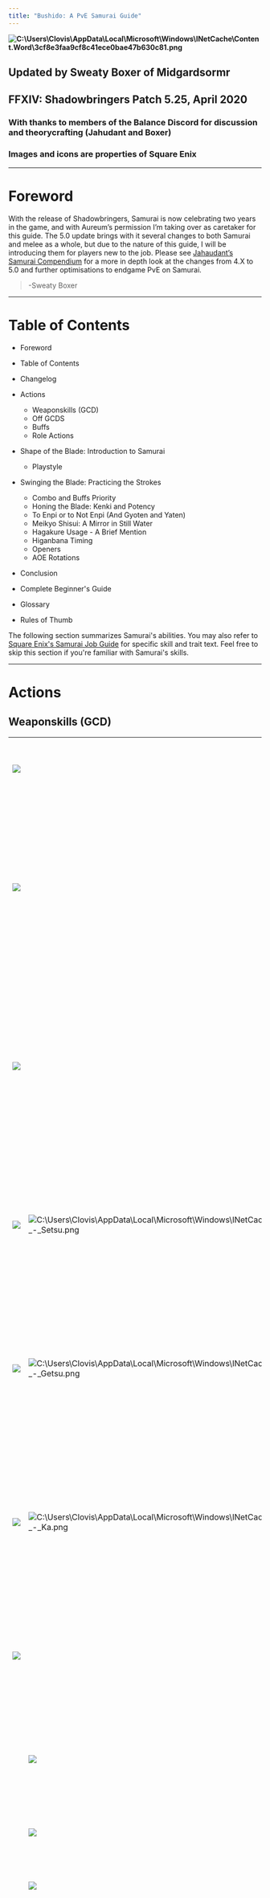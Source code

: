 ```yaml
---
title: "Bushido: A PvE Samurai Guide"
---
```

**![C:\\Users\\Clovis\\AppData\\Local\\Microsoft\\Windows\\INetCache\\Content.Word\\3cf8e3faa9cf8c41ece0bae47b630c81.png](https://lh4.googleusercontent.com/9vEjHA4hLjMV9KHEzXgtR2p6DC3jV9hCqnUxVWpw1AadQ4qvp48zvZWAFnMz7xmwkXPPTvksaQck0TLfJXsBlgRr0Ejupl_GmpCDrfnf9LuHup9YOR0sGW4xIn2MIa7Diouh1Ve1=s0)**

## Updated by Sweaty Boxer of Midgardsormr

## FFXIV: Shadowbringers Patch 5.25, April 2020

### With thanks to members of the Balance Discord for discussion and theorycrafting (Jahudant and Boxer)

### Images and icons are properties of Square Enix

- - -

# Foreword

With the release of Shadowbringers, Samurai is now celebrating two years in the game, and with Aureum’s permission I’m taking over as caretaker for this guide. The 5.0 update brings with it several changes to both Samurai and melee as a whole, but due to the nature of this guide, I will be introducing them for players new to the job. Please see [Jahaudant’s Samurai Compendium](/admin/#/collections/sam-guides/entries/expert-the-shadowbringers-samurai-compendium) for a more in depth look at the changes from 4.X to 5.0 and further optimisations to endgame PvE on Samurai.

> \-Sweaty Boxer

- - -

# Table of Contents

* Foreword
* Table of Contents
* Changelog
* Actions

  * Weaponskills (GCD)
  * Off GCDS
  * Buffs
  * Role Actions
* Shape of the Blade: Introduction to Samurai

  * Playstyle
* Swinging the Blade: Practicing the Strokes

  * Combo and Buffs Priority
  * Honing the Blade: Kenki and Potency
  * To Enpi or to Not Enpi (And Gyoten and Yaten)
  * Meikyo Shisui: A Mirror in Still Water
  * Hagakure Usage - A Brief Mention
  * Higanbana Timing
  * Openers
  * AOE Rotations
* Conclusion
* Complete Beginner's Guide
* Glossary
* Rules of Thumb

The following section summarizes Samurai's abilities. You may also refer to [Square Enix's Samurai Job
 Guide](https://na.finalfantasyxiv.com/jobguide/samurai) for specific skill and trait text. Feel free to skip this section if you're familiar with Samurai's skills.

- - -

# Actions

## Weaponskills (GCD)

|                                             |                                                                                                                                                                                                                                                                                     |                                                                                                                                                                           |
| ------------------------------------------- | ----------------------------------------------------------------------------------------------------------------------------------------------------------------------------------------------------------------------------------------------------------------------------------- | ------------------------------------------------------------------------------------------------------------------------------------------------------------------------- |
| ![](https://xivapi.com/i/003000/003151.png) |                                                                                                                                                                                                                                                                                     | **Hakaze** <br>Single target combo starter. 200 potency. +5 Kenki.                                                                                                        |
| ![](https://xivapi.com/i/003000/003152.png) |                                                                                                                                                                                                                                                                                     | **Jinpu** <br>Single target second step combo. 100 potency, 320 potency if combo from Hakaze.<br>Combo Bonus: Increases damage dealt by 13% for 40s, +5 Kenki.            |
| ![](https://xivapi.com/i/003000/003156.png) |                                                                                                                                                                                                                                                                                     | **Shifu** <br>Single target second step combo. 100 potency, 320 potency if combo from Hakaze. <br>Combo Bonus: Reduces GCD and autoattack delay by 13% for 405, +5 Kenki. |
| ![](https://xivapi.com/i/003000/003166.png) | ![C:\\Users\\Clovis\\AppData\\Local\\Microsoft\\Windows\\INetCache\\Content.Word\\Sen\_-\_Setsu.png](https://lh6.googleusercontent.com/lW5486Um3Pv47vhQ8JbdZRN2hoXIOEj0mGBUN499CrqfPsbdmRGrEsD9qtyDzJSocNthd8tfnDa6jLKu_LdDQngUjBnFpeqv-pgAa57L_WuyxYH2JW6RcJzAXJ6y4TnAURE4csu3=s0) | **Yukikaze** <br>Single target second step combo. 100 potency, 360 potency if combo from Hakaze. <br>Combo Bonus: Setsu Sen, +15 Kenki.                                   |
| ![](https://xivapi.com/i/003000/003158.png) | ![C:\\Users\\Clovis\\AppData\\Local\\Microsoft\\Windows\\INetCache\\Content.Word\\Sen\_-\_Getsu.png](https://lh3.googleusercontent.com/vh7p32RLojf1eVxekvJgdXj61Q4h4w8FTI0f7K-8QtGKUQRpqBsgIPqjGvTIp8jl1EQEHtDCan8xoegKxMtxnHN94Ti4koHcV69g5liT5ExglUdUoxa7vkyRQF0bock5ZcTtnFzH=s0) | **Gekko** <br>Single target third step combo 100 potency, 480 if combo from Jinpu. <br>Combo Bonus: Getsu Sen, +5 Kenki. +10 Kenki if Rear Combo.                         |
| ![](https://xivapi.com/i/003000/003164.png) | ![C:\\Users\\Clovis\\AppData\\Local\\Microsoft\\Windows\\INetCache\\Content.Word\\Sen\_-\_Ka.png](https://lh6.googleusercontent.com/jSAYprY7WsOG_OyYhh-kYdWo9El9MvFzNKO3Tv4a6GyON8h_i1ToYCAG8bnb-QeQAmhiftTf26kbDKTAG7yoWR7wK0D3VcltTG80NWZ46-y5zZoGuRkcol9hM_LjJljycbeOcYcG=s0)    | **Kasha** <br>Single target third step combo. 100 potency, 480 if combo from Shifu. <br>Combo Bonus: Ka Sen, +5 Kenki. +10 Kenki if Flank Combo.                          |
| ![](https://xivapi.com/i/003000/003159.png) |                                                                                                                                                                                                                                                                                     | **laijutsu** <br>1.3s casted Weaponskill. Effect depends on number of Sen held. <br>+1 Meditation stack (Max 3).                                                          |
|                                             | ![](https://xivapi.com/i/003000/003160.png)                                                                                                                                                                                                                                         | **Higanbana** <br>Single target 50s DOT, 250 potency initial hit, 40 potency ticks. Total 1050.                                                                           |
|                                             | ![](https://xivapi.com/i/003000/003161.png)                                                                                                                                                                                                                                         | **Tenka Goken** <br>AoE frontal cone, potency.                                                                                                                            |
|                                             | ![](https://xivapi.com/i/003000/003162.png)                                                                                                                                                                                                                                         | **Midare Setsugekka** <br>Single target nuke, 800 potency.                                                                                                                |
| ![](https://xivapi.com/i/003000/003180.png) |                                                                                                                                                                                                                                                                                     | **Tsubame-gaeshi** <br>Ability, combos off laijutsu. Recasts previous laijutsu with higher potency. 60s CD. <br>+1 Meditation stack (Max 3).                              |
|                                             | ![](https://xivapi.com/i/003000/003181.png)                                                                                                                                                                                                                                         | **Kaeshi: Higanbana** <br> Single target 50s DOT, 375 potency initial hit, 60 potency ticks. Total 1575. <br>Does not stack with Higanbana.                               |
|                                             | ![](https://xivapi.com/i/003000/003182.png)                                                                                                                                                                                                                                         | **Kaeshi: Goken** <br>AoE frontal cone, 540 potency.                                                                                                                      |
|                                             | ![](https://xivapi.com/i/003000/003183.png)                                                                                                                                                                                                                                         | **Kaeshi: Setsugekka** <br>Single target nuke, 1200 potency.                                                                                                              |
| ![](https://xivapi.com/i/003000/003155.png) |                                                                                                                                                                                                                                                                                     | **Enpi**  <br>Single target ranged attack, 100 potency, 320 if combo (Yaten). +10 Kenki.                                                                                  |
| ![](https://xivapi.com/i/003000/003157.png) |                                                                                                                                                                                                                                                                                     | **Fuga** <br>AoE frontal cone, 100 potency. +5 Kenki.                                                                                                                     |
| ![](https://xivapi.com/i/003000/003163.png) | ![C:\\Users\\Clovis\\AppData\\Local\\Microsoft\\Windows\\INetCache\\Content.Word\\Sen\_-\_Getsu.png](https://lh3.googleusercontent.com/vh7p32RLojf1eVxekvJgdXj61Q4h4w8FTI0f7K-8QtGKUQRpqBsgIPqjGvTIp8jl1EQEHtDCan8xoegKxMtxnHN94Ti4koHcV69g5liT5ExglUdUoxa7vkyRQF0bock5ZcTtnFzH=s0) | **Mangetsu** <br> AoE in a circle around you, 100 potency, 160 if combo. <br>Combo Bonus: Getsu Sen, extends Jinpu buff by 15s (Max 40s). +10 Kenki.                      |
| ![](https://xivapi.com/i/003000/003165.png) | ![C:\\Users\\Clovis\\AppData\\Local\\Microsoft\\Windows\\INetCache\\Content.Word\\Sen\_-\_Ka.png](https://lh6.googleusercontent.com/jSAYprY7WsOG_OyYhh-kYdWo9El9MvFzNKO3Tv4a6GyON8h_i1ToYCAG8bnb-QeQAmhiftTf26kbDKTAG7yoWR7wK0D3VcltTG80NWZ46-y5zZoGuRkcol9hM_LjJljycbeOcYcG=s0)    | **Oka** <br> AoE in a circle around you, 100 potency, 160 if combo. <br>Combo Bonus: Ka Sen, extends Shifu buff by 15s (Max 40s). +10 Kenki.                              |

## Off GCDs

|                                             |     |                                                                                                   |
| ------------------------------------------- | --- | ------------------------------------------------------------------------------------------------- |
| ![](https://xivapi.com/i/003000/003179.png) |     | **Ikishoten** <br> +50 Kenki. Can only be used in combat. 60s CD.                                 |
| ![](https://xivapi.com/i/003000/003176.png) |     | **Hagakure** <br> Consumes all Sen, +10 Kenki for each consumed. 5s CD.                           |
| ![](https://xivapi.com/i/003000/003168.png) |     | **Hissatsu: Kaiten** <br> +50% potency to next Weaponskill. -20 Kenki. 15 CD.                     |
| ![](https://xivapi.com/i/003000/003173.png) |     | **Hissatsu: Shinten** <br> Single target attack, 320 potency. -25 Kenki. 15 CD.                   |
| ![](https://xivapi.com/i/003000/003177.png) |     | **Hissatsu: Guren** <br> Line AOE, 850 potency. -50 Kenki. 2min CD, shared with Senei.            |
| ![](https://xivapi.com/i/003000/003178.png) |     | **Hissatsu: Senei** <br> Single target nuke, 1100 potency. -50 Kenki. 2min CD, shared with Guren. |
| ![](https://xivapi.com/i/003000/003170.png) |     | **Hissatsu: Yaten** <br> 10-yalm backstep, 100 potency. Combos into Enpi. -10 Kenki. 10s CD.      |
| ![](https://xivapi.com/i/003000/003169.png) |     | **Hissatsu: Gyoten** <br> Dash to target (20-yalm range), 100 potency. -10 Kenki. 10s CD          |
| ![](https://xivapi.com/i/003000/003174.png) |     | **Hissatsu: Kyuten** <br> AoE in a circle around you, 150 potency. -25 Kenki. 15 CD.              |
| ![](https://xivapi.com/i/003000/003184.png) |     | **Shoha** <br> Single target attack, 400 potency. -3 Meditation stacks. 15s CD.                   |

## Buffs

|                                             |                                             |                                                                                                                                                                                                                                         |
| ------------------------------------------- | ------------------------------------------- | --------------------------------------------------------------------------------------------------------------------------------------------------------------------------------------------------------------------------------------- |
| ![](https://xivapi.com/i/003000/003167.png) |                                             | **Meikyo Shisui** <br> Allows use of 3 Weaponskills without combo requirements. Excludes laijutsu. 155 duration, 55s CD.                                                                                                                |
| ![](https://xivapi.com/i/003000/003172.png) |                                             | **Meditate** <br> Channeled Kenki and Meditation stack generation for 15s. Initial cast on the GCD. +10 Kenki (Max 50) and +1 Meditation stack (Max 3) per tick. Cancelled upon movement or action. Can only be used in combat. 60s CD. |
| ![](https://xivapi.com/i/003000/003153.png) |                                             | **Third Eye** <br> Reduces next damage taken by 10%. If hit, grants Open Eyes for 15s. 3s duration, 15s CD.                                                                                                                             |
|                                             | ![](https://xivapi.com/i/003000/003175.png) | **Hissatsu: Seigan** <br> Single target attack, 220 potency. Consumes Open Eyes. - 15 Kenki. 1s CD, shared with Merciful Eyes                                                                                                           |
|                                             | ![](https://xivapi.com/i/003000/003171.png) | **Merciful Eyes** <br> Self heal, 200 potency. Consumes Open Eyes. 15 CD, shared with Seigan.                                                                                                                                           |

## Role Actions

All jobs also have a several role-specific actions that they can use

|                                             |     |                                                                                    |
| ------------------------------------------- | --- | ---------------------------------------------------------------------------------- |
| ![](https://xivapi.com/i/000000/000828.png) |     | **Feint** <br> Reduces target STR/DEX for 10s. 90s CD.                             |
| ![](https://xivapi.com/i/000000/000830.png) |     | **True North** <br> Eliminates positional requirements for 10s. 45s CD, 2 charges. |
| ![](https://xivapi.com/i/000000/000823.png) |     | **Bloodbath** <br> Heal for a portion of damage dealt for 20s. 90s CD.             |
| ![](https://xivapi.com/i/000000/000821.png) |     | **Second Wind** <br> Self heal, 500 potency. 120s CD.                              |
| ![](https://xivapi.com/i/000000/000824.png) |     | **Leg Sweep** <br> Stuns target enemy. 40s CD.                                     |
| ![](https://xivapi.com/i/000000/000822.png) |     | **Arm's Length** <br> Nullifies knockback and draw-in for 6s. 120s CD.             |



In an 8-man instance such as a Primal Extreme or Savage Raid, all of these but Leg Sweep will see at least some use. Bloodbath, Second Wind, and Feint may all be used situationally depending on your party’s strategy to assist healers, while Arm’s Length is useful in any fight with a knockback/pull mechanic such as floors 2-4 of Eden Savage. True North will be useful in a majority of fights, as getting a full omni-directional fight is very uncommon these days.

- - -

# Shape of the Blade: Introduction to Samurai

## Playstyle

High similarity to Dragoon with simple GCD structure at a glance. However, SAM is a job that is capable of an extremely high skill ceiling due to its flexibility in its Kenki usage. This is a job that emphasizes using the complete toolkit given the circumstances. Samurai manage two different resources to do heavy damage, Sen and Kenki.

Every time SAM completes a certain GCD combo, its corresponding Sen is collected; there are three types of Sen to collect:

Snow (Setsu) ![C:\\Users\\Clovis\\AppData\\Local\\Microsoft\\Windows\\INetCache\\Content.Word\\Sen\_-\_Setsu.png](https://lh6.googleusercontent.com/lW5486Um3Pv47vhQ8JbdZRN2hoXIOEj0mGBUN499CrqfPsbdmRGrEsD9qtyDzJSocNthd8tfnDa6jLKu_LdDQngUjBnFpeqv-pgAa57L_WuyxYH2JW6RcJzAXJ6y4TnAURE4csu3=s0), 
<br>Moon (Getsu) ![C:\\Users\\Clovis\\AppData\\Local\\Microsoft\\Windows\\INetCache\\Content.Word\\Sen\_-\_Getsu.png](https://lh3.googleusercontent.com/vh7p32RLojf1eVxekvJgdXj61Q4h4w8FTI0f7K-8QtGKUQRpqBsgIPqjGvTIp8jl1EQEHtDCan8xoegKxMtxnHN94Ti4koHcV69g5liT5ExglUdUoxa7vkyRQF0bock5ZcTtnFzH=s0), 
<br> and Flower (Ka) ![C:\\Users\\Clovis\\AppData\\Local\\Microsoft\\Windows\\INetCache\\Content.Word\\Sen\_-\_Ka.png](https://lh6.googleusercontent.com/jSAYprY7WsOG_OyYhh-kYdWo9El9MvFzNKO3Tv4a6GyON8h_i1ToYCAG8bnb-QeQAmhiftTf26kbDKTAG7yoWR7wK0D3VcltTG80NWZ46-y5zZoGuRkcol9hM_LjJljycbeOcYcG=s0)

The resulting Iaijutsu differs based on the number of Sen held, regardless of the combination. If you use a combo that normally grants you an Sen that you already have, it will not give you any extra Sen and thus, the Sen is wasted.

Kenki is SAM’s second but extremely vital resource. all of SAM’s GCD skills (except Iaijutsu) and one off-GCD generate a certain amount of Kenki. Kenki is then spent on Hissatsu moves, which are off-GCD abilities with very short cooldowns (except Guren/Senei).

![C:\\Users\\raycl_000\\AppData\\Local\\Microsoft\\Windows\\INetCache\\Content.Word\\mGH0rT4c6GHe2qyFLJJmEgQfLc.png](https://lh6.googleusercontent.com/N5l7MMkxdxZPGnOQxlRvFNY-CoA9050lRAwwk8DjgjUTIX23JF0H_nD9oHXHs9x3vVKjCEhvm9mN1Ux-iAghqJrs-__lOigDQF_j9QnPo8Wn2KHSgQp96IAbeig0Y9JcavdTnNoM=s0)

![C:\\Users\\Clovis\\AppData\\Local\\Microsoft\\Windows\\INetCache\\Content.Word\\SAMPotDSprite.png](https://lh4.googleusercontent.com/PUVPaVqSqGopjFmZ4mRt12PP-aOAuW_5WfhDlMR2NMu3f5X1FH_twdzv8JMjGxW4bZI4ShuqyVETr5aHGbUJFsjjjgn3PI3FnYEWoQtA77Sk7J3tJ7HqGNvmC9KmvFns0dbvVtN_=s0) **Key points of dealing damage as a Samurai**:

* Minimizing resource waste by not overwriting Sen/Meditation or generating excess Kenki
* Maximizing bursts within raid buffs
* Awareness of fight transitions to know how much Sen/Kenki to start or end a phase with
* Tsubame-gaeshi and Meikyo CD timing

![C:\\Users\\Clovis\\AppData\\Local\\Microsoft\\Windows\\INetCache\\Content.Word\\SAMPotDSprite.png](https://lh5.googleusercontent.com/vp2cqEtT6Sk20L6kBXZfW1dYTVPztIvDepJFALOMWiY2QRLDp33bz_vSRrFdA_fbzHTKU9NfzrY-WvDGKaOgNlsAlz0RTIIOp2SDIIiqsmntvWwVcApQQShbOmMW-f9F-w9NUAwt=s0) **Advantages**:

* Low entry barrier to learn the basics of Samurai
* Heavy 60s burst
* Lenient buff uptimes tied to mandatory combos
* Incredible mobility with backstep + charge
* Lenient positionals

![C:\\Users\\Clovis\\AppData\\Local\\Microsoft\\Windows\\INetCache\\Content.Word\\SAMPotDSprite.png](https://lh5.googleusercontent.com/psrR1-YmqTUaur9iUltPTIP_hOp9ADatuppiqAnbxhw6Yt57keIbM4iaUQllUEALobl7yNEdYw2hM7NCRCQHyfhvA0HWxxAOfNrc19kNwb_X-FonZ61e-o0CBUoJDlYqmUQMF8Gs=s0) **Disadvantages**:

* Needs a ramp up time if starting with zero resources
* The sheer flexibility means optimization becomes a fight-to-fight basis; require high adaptability
* Complete lack of raid utility; whether or not a SAM is worth bringing to raid is entirely up to the skill of the player.

- - -

# Swinging the Blade: Practicing the Strokes

## Combo and Buffs Priority

Starting with zero buffs, the opening combo order will usually go:

Kasha combo > Gekko combo > Yukikaze combo.

The first buff up often is Shifu, the haste buff. I’m using “haste” in this document to shorten the full effect, which is “reduces Weaponskill cast time and recast time, spell cast time and recast time, and auto-attack delay”. This buff means that our GCD timer will be reduced (to a maximum of 2.18, assuming no skill speed on gear) and that auto-attacks will happen more often while it is up. Note that this does not affect the damage over time from Higanbana. What it does do, however, is rotate you through your combos quicker to acquire more Sen and Kenki and minimise the opportunity to drop your buffs.

Jinpu is a 13% flat damage increase to all your abilities, including Higanbana’s damage over time portion. As such, you want to make sure that this buff is up every time you use Higanbana or Midare to take advantage of its enormous potency value, as Shifu doesn’t increase damage dealt. Coming from downtime with no buffs and three Sen up you will want to prioritise Jinpu.

Lastly, Yukikaze would be the least significant combo out of the three in the opener but one of the most significant throughout the fight. SAM’s opener relies on lining up the buffs and CDs to maximize damage with raid buffs, and Yukikaze offers no self-buff to Samurai. By starting Yukikaze, Samurai will end up not being able to have both Shifu or Jinpu up by the time raid buffs go out, as everything will be delayed by a combo. During the fight, Yukikaze is great to have as your only Sen up leading into downtime, as it allows you to get both buffs back up before using Midare. At level 80, it serves another purpose as an alignment tool for Samurai's looping rotation. 

![C:\\Users\\Clovis\\AppData\\Local\\Microsoft\\Windows\\INetCache\\Content.Word\\SAMPotDSprite.png](https://lh5.googleusercontent.com/nKOaHBLn54QdOt2ec5AT_Ab_fas_dXFKsqvoZ-Oucg2iECDb7H6_9zh5TuscJazvqmIDZwvUhQx3AtlhMkYfGINAOW_0VVZlhgW5KiS1rVa5-Zd9H67govHujtJccSOTpTAAV4oJ=s0) **Tip**: <u>Remember Iaijutsu does not break combo</u>. If you need to reapply Higanbana but Jinpu buff is down and you’re already sitting on one Sen, you can do a Hakaze > Jinpu > Iaijutsu > Gekko and you will have the Jinpu buff applied on your Higanbana without wasting the Sen on the combo.

- - -

## Honing the Blade: Kenki and Potency

If the Sen system and Midare Setsugekka and its 800 potency (1200 potency with Kaiten) is what catches people’s attention with its flash, then SAM’s Kenki system is what makes the engine run and deal out damage over the fight. Kenki generation is 100% predictable and tied to your GCDs, and in an ideal world you want to finish a fight with 0 Kenki. As such, you will generate and expend similar amounts of Kenki over the same duration. To understand how much Kenki is worth to your damage, it may be preferable to use Potency/Kenki, and use your most common Kenki skill (Shinten) as a baseline.

|                                  |                  |                             |
| -------------------------------- | ---------------- | --------------------------- |
| Kaiten (on Higanbana)            | \= 525p/20k      | \= 26.25p/k                 |
| Senei                            | \= 1100p/50k     | \= 22p/k                    |
| Kaiten (on Midare Setsugekka)    | \= 400p/20k      | \= 20p/k                    |
| Guren                            | \= 850p/50k      | \= 17p/k per mob            |
| Seigan                           | \= 220p/15k      | \= 14.67p/k                 |
| <mark><u>**Shinten**</u>         | <mark>= 320p/25k | \= <mark><u>**12.8p/k**</u> |
| Kaiten (on a 480pot combo ender) | \= 240p/20k      | \= 12p/k                    |
| Yaten                            | \= 100p/10k      | \= 10p/k                    |
| Gyoten                           | \= 100p/10k      | \= 10p/k                    |
| Kyuten                           | \= 150p/25k      | \= 6p/k per mob             |

From the numbers above, a few conclusions can be drawn.

* Kaiten is not worth using on a move less than 520 base potency(13p/k).
* Seigan does more damage per kenki than Shinten if you predict the incoming damage, and you can effectively use it every 15 seconds. Thus, this is often a DPS gain to use a Seigan over Shinten, if extremely marginal.
* Guren and Senei are extremely powerful oGCDs and carry a very high potency/kenki. Just the sheer potency number makes you want to use this ASAP on an opener. Guren is a gain starting on two targets.
* Kaiten on Higanbana and Midare Setsugekka gives you the biggest bang for your buck.
* Kyuten outperforms Shinten at 3 mobs and above

In addition, it means that <u>**each positional missed on a SAM is roughly equivalent to a 64 potency loss.**</u> The loss is amplified in your opener because the openers are designed to work under the assumption that you hit all your positionals. By missing in your opener you also risk missing your oGCDs like Senei under raid buffs, so please do your best to maximize your positionals without delaying your GCDs.

![C:\\Users\\Clovis\\AppData\\Local\\Microsoft\\Windows\\INetCache\\Content.Word\\SAMPotDSprite.png](https://lh5.googleusercontent.com/opKkExneRE4ctCf35V4T6wTd98SajNd87xPAHuOpoWwQhxBCGMiSh1cDBvQyLvvfRcGezcxncauym16oQFiVoqnF-zPfKxMRNVGOd25fLn-bYsT7oLNhTuSj9M9gmrKpTl-ThavH=s0) *Note regarding Yaten-Enpi-Gyoten*: If you factor only the Yaten-Enpi combo, it is 10 Kenki cost for a 320 additional potency and regenerates 10 kenki, and that gives you 30 potency per kenki. <u>However, this combo does not give you any benefits to reapply your buffs or adding a Sen.</u> Thus, while it is a potent 1-GCD combo, it cannot be used reliably outside of very specific situations such as dodging out of an AOE while being unable to go back to the boss soon or off-setting your GCDs by one. Gyoten should be used only as a gap closer if Sprint won’t do the job.

- - -

## To Enpi or to Not Enpi (And Gyoten and Yaten)

That is the question. Most of the time, the answer can be summed up as: Don’t if you can just run.

A common mistake that I’ve seen from many Samurai is that they happily use Yaten - Enpi - Gyoten combo to get out of an AOE and dash back in immediately. However, that method is not very efficient on Kenki usage as demonstrated in the previous page. In addition, it is an inefficient use of GCD if you could have simply moved out of an AOE between GCD.

So what are the values of Gyoten/Yaten/Enpi?

![C:\\Users\\Clovis\\AppData\\Local\\Microsoft\\Windows\\INetCache\\Content.Word\\SAMPotDSprite.png](https://lh3.googleusercontent.com/PCAoLfk5jZ9kscihyK8xZyZAHDIDWOAfE1yqTLbac9bDOcw3LqBEWLxibHmzZMQHtkJ-bFw1v3AIdx8F6EE1HHiV0_zUZRhpfTowg25IAgAKc3RBLsLqCTM2sOD3XaDXBAatuNax=s0)<u>They are good only if you gain a GCD that would have been otherwise impossible without them</u>.

Gyoten/Yaten gain value if using them allows you to get an extra GCD compared to not using it, such as moving from one target at one end of a map to another one at the other end. If the targets are close enough that you could have run or used Sprint and not lose GCDs, then it is inefficient.

Enpi is the same. It gains value only if there are time periods where you could have used a ranged attack but not melee attack- which is often a rare situation. In addition, Enpi breaks your combo so that if you could have continued your combo during the period of wait, it is also inefficient. For example, if you must stand away from the boss for a period of 2 GCDs and you were in the middle of a combo, using Enpi would have broken your combo and you would have to use two additional GCD to redo the combo vs not using it and finishing the combo on the return. This is even more heavily impacted if it is related to your buffs/Sen generation when timed with raid buffs.

Of course, exceptions always happen, but you will recognize the exceptions in the fight situation as you gain experience.

In 5.0, usage of Enpi has extended into the potential for keeping rotational alignment. As this is a higher level theory, I will refer to [Jahaudant’s Samurai Compendium](/admin/#/collections/sam-guides/entries/expert-the-shadowbringers-samurai-compendium) for further reading to interested parties.

- - -

## Meikyo Shisui: A Mirror in Still Water

When you first looked at Meikyo Shisui and saw its description, you may have thought at one point, “I’ll just put up both buffs with it at the start and get full buffs!”

Unfortunately, it’s not optimal because the Sen are tied to the end of each buff combo. When you gather a Sen via a combo, you will be buffed anyway and waste the entire purpose of using Meikyo for that purpose. Using Meikyo on Sen generators will provide you with a better return on the damage.

The goal of Meikyo is to manipulate your Sen so you can maximize Iaijutsu usage, while the buffs are fresh enough that they will all apply during Meikyo. For example, in both openers and every 60 second burst window, we use Meikyo to manipulate our Sen to quickly perform a Midare Setsugekka. While leveling or in dungeon content, it can also be used to quickly perform Tenka Goken for AoE purposes.

![C:\\Users\\Clovis\\AppData\\Local\\Microsoft\\Windows\\INetCache\\Content.Word\\SAMPotDSprite.png](https://lh3.googleusercontent.com/lzrUGoEHjQpBgrWqUxfgAd5fgaBnJ_Pa9AZWUIMK6-2_GB3q1X_i_Qqz0cXjcPlszcuOkqSa1erKe6T8jfb4QT6JIN9omhm-3aoO4oGbdgaLrv-GtUnaZCoXJGo9IwxOyuYalDWl=s0)
**Tip**: Iaijutsu doesn’t count as one of the three Weaponskills on Meikyo, so you can use it in between the three to put up Higanbana with ease. For example: Meikyo starts > Kasha > Higanbana > Kasha > Gekko (Meikyo ends)

In relation to the order of the Sen, it is important to note which finishers to use if you are planning to come out of the Meikyo with one or two Sen. You need to look at the remaining duration of the buffs you have and keep track of the order of the buffs that need to be refreshed. The reasoning being that the first combo you do after a Meikyo will likely be the buff that needs to be refreshed or has the shortest duration—thus you will reapply the buff and its Sen immediately after, followed by the next. As such, if you are ending a Meikyo with one or two Sen, use the Sen with the longest buff duration last in Meikyo.

![C:\\Users\\Clovis\\AppData\\Local\\Microsoft\\Windows\\INetCache\\Content.Word\\SAMPotDSprite.png](https://lh3.googleusercontent.com/lzrUGoEHjQpBgrWqUxfgAd5fgaBnJ_Pa9AZWUIMK6-2_GB3q1X_i_Qqz0cXjcPlszcuOkqSa1erKe6T8jfb4QT6JIN9omhm-3aoO4oGbdgaLrv-GtUnaZCoXJGo9IwxOyuYalDWl=s0) **For example**: If you just performed a Gekko combo and have a ![C:\\Users\\Clovis\\AppData\\Local\\Microsoft\\Windows\\INetCache\\Content.Word\\Sen\_-\_Getsu.png](https://lh3.googleusercontent.com/l7ffdscrISGsQL8CS7dd-f-f-VXhxxW-Hta-GVY2XUCUvOeRKr1F96h6ymqLTODOwb0znfFlJu5tqZLxzmXboCPwCP186CEWjFjWTXiyEUlGNeAn3hP2pnI_1ox4aVtj5q8PjWyw=s0) Sen and Higanbana needs to be refreshed in 4 GCDs, but you cannot wait. 

With Meikyo it is possible for you to go the following sequence: 

![](https://lh6.googleusercontent.com/G9cntHbIhkETX4MmlGi2yd1AHZEZPWgI-ukKxqKHQSRo22KU3as-nEe5Zb2SVWnE8Alk4aMr9iCyK8AKlKgtLIBtRHytlIuZFjgvNUoKa4g-lovzaUqetBDmMkI7PMJqgEB55og6=s0)

Now, how to use Meikyo to increase your damage? Consider Meikyo as a GCD saver after you’ve refreshed both your Jinpu and Shifu buff, as it lets you skip an entire two GCDs in your Kasha and Gekko combos. Thus, the most ideal situation is one where you use all three of Meikyo’s GCDs on Kasha and Gekko only, as using Yukikaze in Meikyo saves you only once GCD and Yukikaze is a weaker finisher.

<u>An example of Meikyo with ideal usage as long as the buffs do not fall off</u>:

![](https://lh3.googleusercontent.com/p01OJgrKTxUqEVGYDSSldWxrkAJMutPP9nBgAxYG0v5uZNDiKsjasTGqHK0p9AZIw6l7vbax-DQCPHCC52XjuRdp1-dGQWbdEyu_-2dI3nYvNi8SyI0V4wNXwlnd59-tppS1T-Wp=s0)

- - -

## Hagakure Usage - A Brief Mention

Hagakure is an oGCD ability re-added to the game in patch 5.05 as a shadow of its former self. Originally a cornerstone of a Samurai’s rotation and toolkit in Stormblood, this ability now allows you to trade all of your Sen in for 10 Kenki each on a five-second cooldown. 

The intended purpose for the reintroduction of Hagakure from SE seemed to be from the outcry of players who were upset that in dungeons they would sometimes have leftover Sen and Hagakure would allow them to “wipe clean” this gauge in order to enter a dungeon boss without having to overcap existing Sen while re-applying buffs. In a level 80 raid setting, however, Hagakure serves a similar purpose: it wipes away the Sen we build while filling time waiting for Tsubame to come off cooldown to keep rotational alignment.

The full level 80 looping rotation is not explained in detail in this guide, as this guide is meant to be a primer for people interested in a glance at Samurai or for the basics while leveling and learning the job. As before, I will refer to [Jahaudant’s Samurai Compendium](/admin/#/collections/sam-guides/entries/expert-the-shadowbringers-samurai-compendium) for further reading to interested parties.

- - -

## Higanbana Timing

Of all moves that a Samurai can use, the single most powerful move is Higanbana. As you recall, Higanbana is 1050 potency damage over time. Under the effect of Kaiten, that increases to 1575 potency of hurt, spread out over one minute. For the sake of simplicity, since every Higanbana simply must be used under Kaiten and we will use 1575 as its base potency. Under that situation, each tick of Higanbana is worth 60 potency.

Because of its sheer damage compacted into a single GCD, this is strongly amplified under raid buffs. The nice thing about raid buffs is that a good chunk of them will line up with Higanbana timing: Trick Attack, Battle Voice, Dragon Sight, Battle Litany, Chain Stratagem, Technical Step, etc. tend to fall under a cooldown time that is a multiple of 60s. As such, you should be able to land your Higanbana within those raid buffs at the time of refresh.

Now that said, how do you know when to not use Higanbana? Some bosses go invincible for a period of time during which your Higanbana is ineffective. When that happens, if your Higanbana did not get to make use of its duration, then it is lost DPS. 

Comparing Midare Setsugekka with Higanbana; it takes only about 42s of ticks for Higanbana to outdamage Midare Setsugekka in the same GCD.

The rule of thumb is that if Higanbana was not able to tick for more than about 42s of its duration, it would have been better to not use it. This is doubly true if using Higanbana would have prevented you from using a Midare Setsugekka in the same period of time. So generally speaking, fight phases of 1:30 should have only one Higanbana used, 3:20 only three Higanbana, and so on. Fight phases of, for example, 3:50 should have four Higanbana used \*only\* if you are able to use a buffed (already under Jinpu and Kaiten at absolute minimum) Higanbana at the very first GCD and have perfect refresh timing.

Higanbana is just that much of a Samurai’s damage, but applying it liberally and improperly only means you’ll suffer in the long run.

- - -

# Openers

## Higanbana First

**Higanbana First** is your standard opener which, due to the earlier DOT application, is ahead in output for the majority of any given encounter.

![](https://lh6.googleusercontent.com/0HfOzMGPms_JosJfIzfnTstbaqwLCfaV2yDCUV3pqjPFVj9z6pJga0S_WUZMYIuIKsGw6DAQxWYcwRiAjQ0HLgACtPU0aZJiiHSPiF-_XFkxRxbDghHTiVFPxS1o5VRxm4a9KK-v=s0)

## Midare First

**Midare First** should be reserved for encounters with a phase or kill time such that you are able to land an additional Midare + Tsubame combo where Higanbana 1st would not.

![](https://lh6.googleusercontent.com/bojnaTuy11FOGhedaoqVbdLhbKfKdOW95D80-2Nca4tVRGrkp4JZhPPRl_HmDS3V27_LiMxgvhQduEhqsXz7cxfZyrT9etcDpdeYrhb7J_VSYnLazRCXdK0UkNHUHhw7mVQuYCDo=s0)

- - -

# AoE Rotations

Rule of thumb: Always AoE when there are three or more enemies. When AoEing groups of enemies as a SAM, you will want to put your buffs up with the respective single target rotation, and then follow the below basic rotation:

![](https://lh3.googleusercontent.com/numQT6H0qJhcPq916tUyTWxWrOQS9sjdhPlCZ4TQFH87HHfmUcfApY1N7TOlmKwp5OC5XZRLgwxCLT_ssODME-bCBq42DRciJizIvtReX4LMSsrRnyrqcYzBKXbsvn0hSxlZXdTY=s0)

The strength of SAM’s AOE rotation lies in the fact that both two-GCD AOE combo generates a different Sen each, allowing you to flow into a Tenka Goken easily. They also will naturally upkeep your buff timers, so you won't have to awkwardly switch from AoE to single target back and forth. Their strongest Hissatsu move, Guren, is an extremely potent AOE as well and it is worth saving Guren for adds or AOE as long as you’re not holding on to it for longer than its cooldown. Once you reach three targets or more, excess Kenki should be spent on Kyuten instead of Shinten(but remember to keep some for Kaiten on Tenka!)

**What happens if there are two targets?**

If both targets will last long enough, using Higanbana on each and reapply as necessary. Do not use Kaeshi Higanbana, even in this scenario it is more worthwhile to build 1 Sen with Yukikaze and apply the dot that way than it is to burn Kaeshi on Higanbana. Two targets also introduces it’s own “single target Tenka” rotation, where you are using your typical single target combos to build Sen but spending them on Tenka Goken instead of building 3 Sen and using Midare Setsugekka. This is because Kaiten Tenka Goken is also the most efficient in terms of Sen usage as you can perform it three times over six Sen, as opposed to Kaiten Midare Setsugekka twice over the same amount of Sens. An example of this is below, and assumes again that you already have your buffs up.

![](https://lh6.googleusercontent.com/W-2Es6ZOwHcu9DkkW4FgrHYNMFiyg41b-KTNhGJsBWBjO8Oi2-KhavooeH00LBSFL8tqpJtcthTB9mOmBLFidSqn-uzBO4L9meMoiJsrWWst6LoF920YzQoG1IIjc8SHNdivjmLe=s0)

- - -

# Conclusion

Being a good DPS player is not only being able to execute well, but also to adapt as the job and fights change over time. It is because of players like you who are interested in this job, that the tactics and the nuances of this job will become clear over time in the fights and against bosses. As such, please use this guide as a reference point on how you can start as a Samurai - the best form of growth will come from your own practice and your own growth as a player!

With this, the guide has come to its conclusion. I hope you enjoyed the guide and were able to learn about the job, Samurai. Please don’t hesitate to let me know if anything about this guide can be improved.

**Thank you for reading this guide.**

![C:\\Users\\Clovis\\AppData\\Local\\Microsoft\\Windows\\INetCache\\Content.Word\\ffxiv_06292017_203312.png](https://lh4.googleusercontent.com/WYFGvb-_0xV2iCbfRhsYKe_QMAGvuQEO6wKAjoy3FhPpc6qUtJzO574h1NDE_DqwPxdVxILiiDcHCPQDG4JHGMBCBJru_bzpQlAHcclp_mrFccKC-9zvXjlkbVkKUPbNX2IzAwGO=s0)

- - -

# Complete Beginner’s Guide

For the complete beginners to melee DPS and this game’s terminology in general.

## Glossary

So you signed up for being a melee DPS, that means you want to hurt things, and you want to hurt things up close and personal. To maximize hurting things, let’s go over some basic concepts.

<u>Potency</u>: The basic unit of how much damage a move will do. Comparing potencies between combos or rotations is useful only among the specific class.

<u>Global Cooldown</u>: (GCD) Can refer to two things. One is the skills themselves, also called Weaponskills. These are skills grouped together under a global cooldown and go on cooldown the same time they are pressed, and in almost all cases come off cooldown simultaneously. Always be using them when you can. Could also refer to how long your GCD is, or how long these skills are on cooldown when pressed. Examples: Hakaze is a GCD. My GCD is 2.13(seconds). 

<u>Off-Global Cooldown</u>: (oGCD) are abilities that have their own cooldowns that act independently of other abilities with job-specific exceptions. The abilities have a variety of effects like buffs or damage and are meant to be cast in the downtime between two consecutive GCDs.

<u>Combo</u>: If you read the tooltips of some of your skills, you’ll notice that some of them have lines like “Combo Potency” or “Combo Effect” and lists another move. That means you must do the moves in a sequence to receive the full effect and potency of all moves. Always do moves in the entire combo sequence to maximize damage done.

<u>Positional</u>: Some moves have additional effects that indicate a bonus buff, damage, or resource if you use a move and it hits the target’s flank or rear. The rear is indicated by the missing chunk in the target circles of an enemy, and the flanks on the adjacent quarters. Enemies with full circles are omnidirectional, meaning all positional effects with triggers without regards to where you stand at.

<u>Damage-over-Time</u>: (DoT) are moves that leave a ticking debuff on an enemy while doing a certain amount of damage every server tick of 3 seconds. Total potency is determined by dividing the duration by three, then multiply it with the tick potency. You can safely estimate that for every 3 seconds the DoT is overwritten/cancelled before reaching 0 or the DoT is not applied on the target, you lose that many ticks of potency. To maximize the damage from a DoT, the countdown must be allowed to reach 1 or 0 every time and have the DoT reapplied as soon as possible to 0.

<u>Buffs</u>: are beneficial effects that you have when they’re up. If a buff can be kept up 100% of the time, do it. oGCD buffs often cannot be maintained 100% so you should be selective when you use them to maximize the damage on a target, or use moves that extend the duration of the said buffs.

<u>Debuffs</u>: are harmful effects that you apply on enemies to either maximize the damage they’ll take or reduce the damage they can do. Again, use wisely to maximize damage or safety of your tanks.

## Rules of Thumb

* ![C:\\Users\\Clovis\\AppData\\Local\\Microsoft\\Windows\\INetCache\\Content.Word\\SAMPotDSprite.png](https://lh6.googleusercontent.com/ZsoaL2z3o1xOLyRJ8ASJpCFJyeMdz6ZuHUUoOPercq6akUSGc2dbvkVk1GnNrEioTwqDH6EEc5X9o35MuMUS_cWrfhmtYiQydLDpj0MWC-kKE7x98131d4HH9tCqPov-aQO3gHkn=s0) <u>*Rotate through the combos*</u>: For classes with multiple combos with different effects, rotate through all of them for maximum effect. 
* ![C:\\Users\\Clovis\\AppData\\Local\\Microsoft\\Windows\\INetCache\\Content.Word\\SAMPotDSprite.png](https://lh5.googleusercontent.com/5MN4bkIOcz6kJZsk6FzRWrNr3eRpQbM9_moiWIb6nT8AMvSOJp-GOePbRaiCTIljyYQcLUkpkrveDcLdhQkpErQw4eBhx5GCI9vnnZQHzHvhyiHEpVPDjV2BbRduWf-JvYZqgTNy=s0) <u>*How many oGCDs between two GCDs?*</u>: At base GCD recast time, do not use more than two oGCDs between two consecutive GCDs. At reduced GCD recast time or high latency, use one oGCD unless the situation calls for it. Most of the time you don’t want to use one after a GCD with a cast time. There are certain oGCD that have a longer lock. For example using a potion will not allow you to double weave between two GCDs.
* ![C:\\Users\\Clovis\\AppData\\Local\\Microsoft\\Windows\\INetCache\\Content.Word\\SAMPotDSprite.png](https://lh6.googleusercontent.com/WfCyQS4LAr4acVAi0Ch3B_hUjHFFlq4JRRDOmMrR1bqS_REh8UpJEAGJiDa_EgjxW58VLLnkyE8YKo78CR07sfY-TpLTrbl4K271_utUd8wT8jr6rIvNFEEnmUoUIWBr_gUAE9Xg=s0) <u>*Taking a break on positionals*</u>: To minimize the movement required on moving between rear and flank for positional moves, position yourself at the point where the targeting circle breaks. By positioning yourself on the boundary between rear and flank you only need to move a foot either side for the positionals.

![](https://lh4.googleusercontent.com/iugvrxCSRoRG7NMfhhDlT6txW2o5EwTSE8J2FOlnH1TyiiSnJWn8KrUIRaTATPYvB7oA3_XIlM7dvwaLmGQXO9qswp27-lNU0fvN1enOh2iHVFsQQThVOwNmPNFEQAFBng7XcTwx=s0)

###### Figure 1: How to position yourself to minimize movements for positionals!

* ![C:\\Users\\Clovis\\AppData\\Local\\Microsoft\\Windows\\INetCache\\Content.Word\\SAMPotDSprite.png](https://lh5.googleusercontent.com/14fbdNCDFcXpUP89NL2f0aRAwC8L8IXB9QpK4KNp7rt7otaGq3f2lW9a3AQsCLQ0p32puRxC0TFTNNcJ5B7HKIZiD_jAgU3knH1Uslplc0A3EotA4bDPlA1dljTn7oXLojAztWQv=s0) <u>*Dead DPS does no damage*</u>: Avoid dying at all cost unless the team strategy or mechanics require you to die so the encounter won’t wipe. A dead person contributes nothing while and will be raised with reduced battle stats.

- - -

# Changelog

March 2018, Patch 4.2

* No changes to SAM since Stormblood launch
* Restructured guide
* Added section on Higanbana, Yaten-Enpi-Gyoten
* Added fight specific tips as of Sigmascape: Savage

May 2018, Patch 4.3

* +20 Potency to Jinpu, Shifu, Yukikaze, Gekko, and Kasha
* Third Eye damage reduction increased to 10%
* Additional effect on Merciful Eyes: 20% current enmity reduction

Sept 2018, Patch 4.4

* +20 Potency to Yukikaze, Gekko, Kasha, and Enpi

July 2019, Patch 5.0

* Boxer takes over for Aureum as caretaker.
* Large-scale updates to everything coinciding with expansion changes.

November 2019, Patch 5.1

* 5.1 changes added and guide finally fully updated for Shadowbringers.